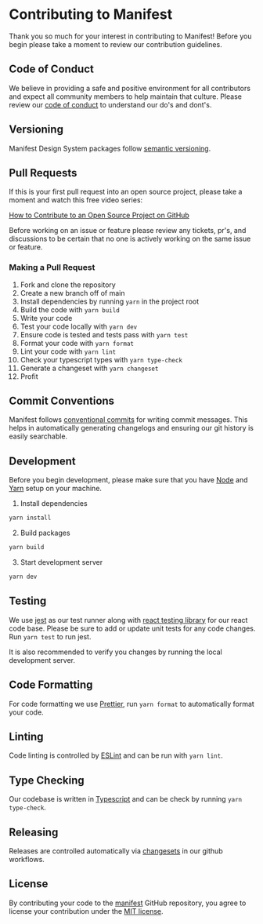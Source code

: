 # Contributing to Manifest

Thank you so much for your interest in contributing to Manifest! Before you begin please take a
moment to review our contribution guidelines.

## Code of Conduct

We believe in providing a safe and positive environment for all contributors and expect all
community members to help maintain that culture. Please review our
[code of conduct](./CODE_OF_CONDUCT.md) to understand our do's and dont's.

## Versioning

Manifest Design System packages follow [semantic versioning](https://semver.org/).

## Pull Requests

If this is your first pull request into an open source project, please take a moment and watch this free video series:

[How to Contribute to an Open Source Project on GitHub](https://egghead.io/courses/how-to-contribute-to-an-open-source-project-on-github)

Before working on an issue or feature please review any tickets, pr's, and discussions to be certain that no one is actively working on the same issue or feature.

### Making a Pull Request

1. Fork and clone the repository
2. Create a new branch off of main
3. Install dependencies by running `yarn` in the project root
4. Build the code with `yarn build`
5. Write your code
6. Test your code locally with `yarn dev`
7. Ensure code is tested and tests pass with `yarn test`
8. Format your code with `yarn format`
9. Lint your code with `yarn lint`
10. Check your typescript types with `yarn type-check`
11. Generate a changeset with `yarn changeset`
12. Profit

## Commit Conventions

Manifest follows [conventional commits](https://www.conventionalcommits.org/en/v1.0.0/) for writing
commit messages. This helps in automatically generating changelogs and ensuring our git history is
easily searchable.

## Development

Before you begin development, please make sure that you have [Node](https://nodejs.org/en/) and [Yarn](https://yarnpkg.com/) setup on your machine.

1. Install dependencies

```sh
yarn install
```

2. Build packages

```sh
yarn build
```

3. Start development server

```sh
yarn dev
```

## Testing

We use [jest](https://jestjs.io/) as our test runner along with [react testing library](https://testing-library.com/docs/react-testing-library/intro/) for our react code base.
Please be sure to add or update unit tests for any code changes. Run `yarn test` to run jest.

It is also recommended to verify you changes by running the local development server.

## Code Formatting

For code formatting we use [Prettier](https://prettier.io/), run `yarn format` to automatically format your code.

## Linting

Code linting is controlled by [ESLint](https://eslint.org/) and can be run with `yarn lint`.

## Type Checking

Our codebase is written in [Typescript](https://www.typescriptlang.org/) and can be check by running `yarn type-check`.

## Releasing

Releases are controlled automatically via [changesets](https://github.com/changesets/changesets) in our github workflows.

## License

By contributing your code to the [manifest](https://github.com/project44/manifest) GitHub
repository, you agree to license your contribution under the [MIT license](/LICENSE).
